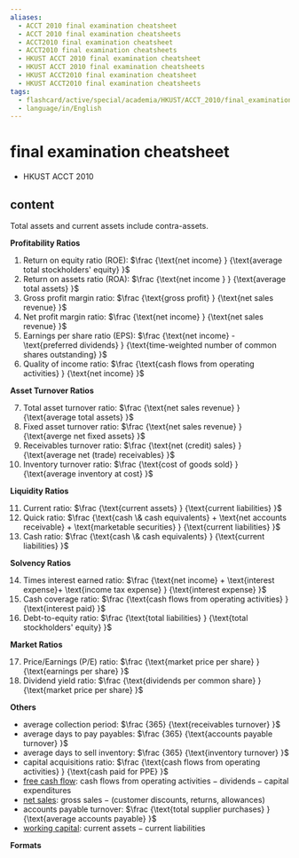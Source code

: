 ```yaml
---
aliases:
  - ACCT 2010 final examination cheatsheet
  - ACCT 2010 final examination cheatsheets
  - ACCT2010 final examination cheatsheet
  - ACCT2010 final examination cheatsheets
  - HKUST ACCT 2010 final examination cheatsheet
  - HKUST ACCT 2010 final examination cheatsheets
  - HKUST ACCT2010 final examination cheatsheet
  - HKUST ACCT2010 final examination cheatsheets
tags:
  - flashcard/active/special/academia/HKUST/ACCT_2010/final_examination_cheatsheet
  - language/in/English
---
```


# final examination cheatsheet

- HKUST ACCT 2010

## content

Total assets and current assets include contra-assets.

<!-- markdownlint-disable-next-line MD036 -->
__Profitability Ratios__

<!-- markdownlint-capture -->
<!-- markdownlint-disable MD029 -->
1. Return on equity ratio (ROE): $\frac {\text{net income} } {\text{average total stockholders' equity} }$
2. Return on assets ratio (ROA): $\frac {\text{net income } } {\text{average total assets} }$
3. Gross profit margin ratio: $\frac {\text{gross profit} } {\text{net sales revenue} }$
4. Net profit margin ratio: $\frac {\text{net income} } {\text{net sales revenue} }$
5. Earnings per share ratio (EPS): $\frac {\text{net income} - \text{preferred dividends} } {\text{time-weighted number of common shares outstanding} }$
6. Quality of income ratio: $\frac {\text{cash flows from operating activities} } {\text{net income} }$
<!-- markdownlint-restore -->

<!-- markdownlint-disable-next-line MD036 -->
__Asset Turnover Ratios__

<!-- markdownlint-capture -->
<!-- markdownlint-disable MD029 -->
7. Total asset turnover ratio: $\frac {\text{net sales revenue} } {\text{average total assets} }$
8. Fixed asset turnover ratio: $\frac {\text{net sales revenue} } {\text{averge net fixed assets} }$
9. Receivables turnover ratio: $\frac {\text{net (credit) sales} } {\text{average net (trade) receivables} }$
10. Inventory turnover ratio: $\frac {\text{cost of goods sold} } {\text{average inventory at cost} }$
<!-- markdownlint-restore -->

<!-- markdownlint-disable-next-line MD036 -->
__Liquidity Ratios__

<!-- markdownlint-capture -->
<!-- markdownlint-disable MD029 -->
11. Current ratio: $\frac {\text{current assets} } {\text{current liabilities} }$
12. Quick ratio: $\frac {\text{cash \& cash equivalents} + \text{net accounts receivable} + \text{marketable securities} } {\text{current liabilities} }$
13. Cash ratio: $\frac {\text{cash \& cash equivalents} } {\text{current liabilities} }$
<!-- markdownlint-restore -->

<!-- markdownlint-disable-next-line MD036 -->
__Solvency Ratios__

<!-- markdownlint-capture -->
<!-- markdownlint-disable MD029 -->
14. Times interest earned ratio: $\frac {\text{net income} + \text{interest expense}+ \text{income tax expense} } {\text{interest expense} }$
15. Cash coverage ratio: $\frac {\text{cash flows from operating activities} } {\text{interest paid} }$
16. Debt-to-equity ratio: $\frac {\text{total liabilities} } {\text{total stockholders' equity} }$
<!-- markdownlint-restore -->

<!-- markdownlint-disable-next-line MD036 -->
__Market Ratios__

<!-- markdownlint-capture -->
<!-- markdownlint-disable MD029 -->
17. Price/Earnings (P/E) ratio: $\frac {\text{market price per share} } {\text{earnings per share} }$
18. Dividend yield ratio: $\frac {\text{dividends per common share} } {\text{market price per share} }$
<!-- markdownlint-restore -->

<!-- markdownlint-disable-next-line MD036 -->
__Others__

- average collection period: $\frac {365} {\text{receivables turnover} }$
- average days to pay payables: $\frac {365} {\text{accounts payable turnover} }$
- average days to sell inventory: $\frac {365} {\text{inventory turnover} }$
- capital acquisitions ratio: $\frac {\text{cash flows from operating activities} } {\text{cash paid for PPE} }$
- [free cash flow](../../../../general/free%20cash%20flow.md): $\text{cash flows from operating activities} - \text{dividends} - \text{capital expenditures}$
- [net sales](../../../../general/sales%20(accounting).md#gross%20sales%20and%20net%20sales): ${\text{gross sales} }-{\text{(customer discounts, returns, allowances)} }$
- accounts payable turnover: $\frac {\text{total supplier purchases} } {\text{average accounts payable} }$
- [working capital](../../../../general/working%20capital.md): $\text{current assets} - \text{current liabilities}$

<!-- markdownlint-disable-next-line MD036 -->
__Formats__
